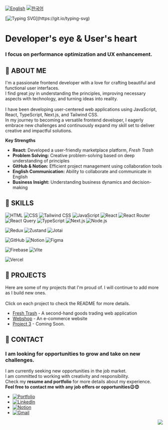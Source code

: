 [![English](https://img.shields.io/badge/English-language-%23406882)](README.md)
[![한국어](https://img.shields.io/badge/한국어-language-%23406882)](README_ko.md)

[![Typing SVG](https://readme-typing-svg.demolab.com?font=Caveat&size=40&pause=1000&color=406882&background=FFD166&center=true&vCenter=true&random=false&width=1000&height=80&weight=700&lines=Hello+guys%2C+I'm+Sienna.;+I'm+a+Frontend+Developer.;+I'm+a+passionate+learner.;+Welcome+to+my+page.;)](https://git.io/typing-svg)

# Developer's eye & User's heart

### I focus on performance optimization and UX enhancement.

## :open_file_folder: ABOUT ME

I'm a passionate frontend developer with a love for crafting beautiful and functional user interfaces.
<br/>I find great joy in understanding the principles, improving necessary aspects with technology, and turning ideas into reality.  
<br/>I have been developing user-centered web applications using JavaScript, React, TypeScript, Next.js, and Tailwind CSS.
<br/>In my journey to becoming a versatile frontend developer, I eagerly embrace new challenges and continuously expand my skill set to deliver creative and impactful solutions.

**Key Strengths**

- **React:** Developed a user-friendly marketplace platform, _Fresh Trash_
- **Problem Solving:** Creative problem-solving based on deep understanding of principles
- **GitHub & Notion:** Efficient project management using collaboration tools
- **English Communication:** Ability to collaborate and communicate in English
- **Business Insight:** Understanding business dynamics and decision-making

## :open_file_folder: SKILLS

![HTML](https://img.shields.io/badge/-HTML-406882?style=flat&logo=html5&logoColor=white)
![CSS](https://img.shields.io/badge/-CSS-406882?style=flat&logo=css3&logoColor=white)
![Tailwind CSS](https://img.shields.io/badge/-Tailwind_CSS-406882?style=flat&logo=tailwindcss&logoColor=white)
![JavaScript](https://img.shields.io/badge/-JavaScript-406882?style=flat&logo=javascript&logoColor=white)
![React](https://img.shields.io/badge/-React-406882?style=flat&logo=react&logoColor=white)
![React Router](https://img.shields.io/badge/-React_Router-406882?style=flat&logo=react-router&logoColor=white)
![React Query](https://img.shields.io/badge/-React_Query-406882?style=flat&logo=react-query&logoColor=white)
![TypeScript](https://img.shields.io/badge/-TypeScript-406882?style=flat&logo=typescript&logoColor=white)
![Next.js](https://img.shields.io/badge/-Next.js-406882?style=flat&logo=next.js&logoColor=white)
![Node.js](https://img.shields.io/badge/-Node.js-406882?style=flat&logo=node.js&logoColor=white)

![Redux](https://img.shields.io/badge/-Redux-406882?style=flat&logo=redux&logoColor=white)
![Zustand](https://img.shields.io/badge/-Zustand-406882?style=flat&logo=zustand&logoColor=white)
![Jotai](https://img.shields.io/badge/-Jotai-406882?style=flat&logo=jotai&logoColor=white)

![GitHub](https://img.shields.io/badge/-GitHub-406882?style=flat&logo=github&logoColor=white)
![Notion](https://img.shields.io/badge/-Notion-406882?style=flat&logo=notion&logoColor=white)
![Figma](https://img.shields.io/badge/-Figma-406882?style=flat&logo=figma&logoColor=white)

![Firebase](https://img.shields.io/badge/-Firebase-406882?style=flat&logo=firebase&logoColor=white)
![Vite](https://img.shields.io/badge/-Vite-406882?style=flat&logo=vite&logoColor=white)

![Vercel](https://img.shields.io/badge/-Vercel-406882?style=flat&logo=vercel&logoColor=white)

## :open_file_folder: PROJECTS

Here are some of my projects that I'm proud of. I will continue to add more as I build new ones.  
</br>Click on each project to check the README for more details.

- [Fresh Trash](https://github.com/fresh-trash-project/fresh-trash-frontend/blob/develop/README.md) - A second-hand goods trading web application
- [Webshop](https://github.com/sgoldenbird/webshop/blob/main/README.md) - An e-commerce website
- [Project 3](link-to-project-3) - Coming Soon.

## :open_file_folder: CONTACT

### I am looking for opportunities to grow and take on new challenges.

I am currently seeking new opportunities in the job market.
<br/>I am committed to working with creativity and responsibility.  
Check my **resume and portfolio** for more details about my experience.  
**Feel free to contact me with any job offers or opportunities😉😊**

- [![Portfolio](https://img.shields.io/badge/-Portfolio-406882?style=flat-square&logo=globe&logoColor=white)](https://portfolio-js-vanilla.vercel.app/)
- [![LinkedIn](https://img.shields.io/badge/-LinkedIn-406882?style=flat-square&logo=linkedin&logoColor=white)](https://www.linkedin.com/in/sieun-song)
- [![Notion](https://img.shields.io/badge/-Notion-406882?style=flat-square&logo=notion&logoColor=white)](https://www.notion.so)
- [![Gmail](https://img.shields.io/badge/-Gmail-406882?style=flat-square&logo=gmail&logoColor=white)](mailto:sgoldenbird@gmail.com)

<img align="right" style="max-width=100%; height=auto;" src="https://github.com/sgoldenbird/sgoldenbird/assets/141334764/8bc762b9-a1e1-4120-97bb-6a158ab8215e">
